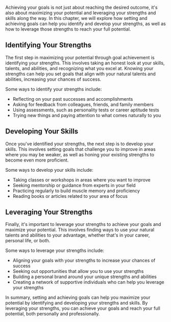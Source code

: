 
Achieving your goals is not just about reaching the desired outcome, it's also about maximizing your potential and leveraging your strengths and skills along the way. In this chapter, we will explore how setting and achieving goals can help you identify and develop your strengths, as well as how to leverage those strengths to reach your full potential.

Identifying Your Strengths
--------------------------

The first step in maximizing your potential through goal achievement is identifying your strengths. This involves taking an honest look at your skills, talents, and abilities, and recognizing what you excel at. Knowing your strengths can help you set goals that align with your natural talents and abilities, increasing your chances of success.

Some ways to identify your strengths include:

* Reflecting on your past successes and accomplishments
* Asking for feedback from colleagues, friends, and family members
* Using assessments, such as personality tests or career aptitude tests
* Trying new things and paying attention to what comes naturally to you

Developing Your Skills
----------------------

Once you've identified your strengths, the next step is to develop your skills. This involves setting goals that challenge you to improve in areas where you may be weaker, as well as honing your existing strengths to become even more proficient.

Some ways to develop your skills include:

* Taking classes or workshops in areas where you want to improve
* Seeking mentorship or guidance from experts in your field
* Practicing regularly to build muscle memory and proficiency
* Reading books or articles related to your area of focus

Leveraging Your Strengths
-------------------------

Finally, it's important to leverage your strengths to achieve your goals and maximize your potential. This involves finding ways to use your natural talents and abilities to your advantage, whether that's in your career, personal life, or both.

Some ways to leverage your strengths include:

* Aligning your goals with your strengths to increase your chances of success
* Seeking out opportunities that allow you to use your strengths
* Building a personal brand around your unique strengths and abilities
* Creating a network of supportive individuals who can help you leverage your strengths

In summary, setting and achieving goals can help you maximize your potential by identifying and developing your strengths and skills. By leveraging your strengths, you can achieve your goals and reach your full potential, both personally and professionally.
